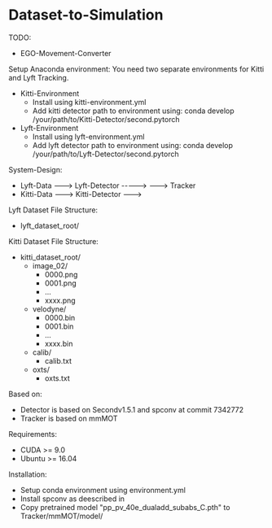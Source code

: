 # Dataset-to-Simulation

TODO:
 - EGO-Movement-Converter

Setup Anaconda environment:
You need two separate environments for Kitti and Lyft Tracking.
- Kitti-Environment
  -  Install using kitti-environment.yml
  -  Add kitti detector path to environment using: conda develop /your/path/to/Kitti-Detector/second.pytorch
- Lyft-Environment
  -  Install using lyft-environment.yml
  -  Add lyft detector path to environment using: conda develop /your/path/to/Lyft-Detector/second.pytorch

System-Design:
 - Lyft-Data ---> Lyft-Detector ----->
                                    ---> Tracker
 - Kitti-Data ---> Kitti-Detector --->


Lyft Dataset File Structure:
- lyft_dataset_root/


Kitti Dataset File Structure:
- kitti_dataset_root/
  - image_02/
    -   0000.png
    -   0001.png
    -   ...
    -   xxxx.png
  - velodyne/
    -   0000.bin
    -   0001.bin
    -   ...
    -   xxxx.bin
  - calib/
    -   calib.txt
  - oxts/
    -   oxts.txt

Based on:
- Detector is based on Secondv1.5.1 and spconv at commit 7342772 
- Tracker is based on mmMOT

Requirements:
 - CUDA >= 9.0
 - Ubuntu >= 16.04


Installation:
 - Setup conda environment using environment.yml 
 - Install spconv as deescribed in
 - Copy pretrained model "pp_pv_40e_dualadd_subabs_C.pth" to Tracker/mmMOT/model/
